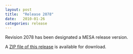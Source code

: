 ```yaml
---
layout: post
title:  "Release 2078"
date:   2010-01-26
categories: release
---
```


Revision 2078 has been designated a MESA release version.


A [ZIP file of this release][zip] is available for download.

[zip]:http://sourceforge.net/projects/mesa/files/releases/mesa-r2078.zip/download
